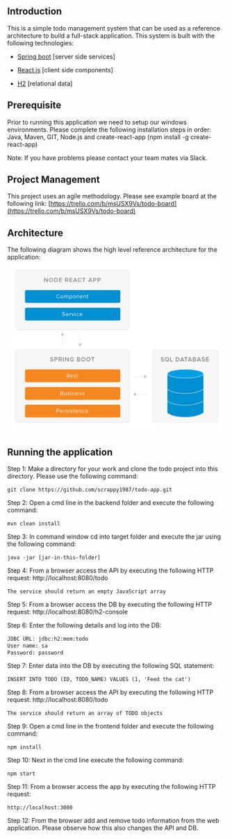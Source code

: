 
Introduction 
-----------
This is a simple todo management system that can be used as a reference architecture to build a full-stack application. This system is built with the following technologies:

-   [Spring boot](https://spring.io/projects/spring-boot) [server side services]

-   [React.js](https://reactjs.org/) [client side components]

-   [H2](https://www.h2database.com) [relational data]

Prerequisite
-----
Prior to running this application we need to setup our windows environments. Please complete the following installation steps in order: Java, Maven, GIT, Node.js and create-react-app (npm install -g create-react-app)

Note: If you have problems please contact your team mates via Slack.

Project Management
---------------
This project uses an agile methodology. Please see example board at the following link: [https://trello.com/b/msUSX9Vs/todo-board](https://trello.com/b/msUSX9Vs/todo-board)

Architecture
---------------
The following diagram shows the high level reference architecture for the application: ![](./arch.jpg)

Running the application
-----
Step 1:
Make a directory for your work and clone the todo project into this directory. Please use the following command:
```
git clone https://github.com/scrappy1987/todo-app.git
```
Step 2:
Open a cmd line in the backend folder and execute the following command:
```
mvn clean install
```
Step 3:
In command window cd into target folder and execute the jar using the following command:
```
java -jar [jar-in-this-folder]
```
Step 4:
From a browser access the API by executing the following HTTP request:
http://localhost:8080/todo
```
The service should return an empty JavaScript array 
```
Step 5:
From a browser access the DB by executing the following HTTP request:
http://localhost:8080/h2-console

Step 6:
Enter the following details and log into the DB:
```
JDBC URL: jdbc:h2:mem:todo
User name: sa
Password: password
```
Step 7:
Enter data into the DB by executing the following SQL statement:
```
INSERT INTO TODO (ID, TODO_NAME) VALUES (1, 'Feed the cat')
```
Step 8:
From a browser access the API by executing the following HTTP request:
http://localhost:8080/todo
```
The service should return an array of TODO objects
```
Step 9:
Open a cmd line in the frontend folder and execute the following command:
```
npm install
```
Step 10:
Next in the cmd line execute the following command:
```
npm start
```
Step 11:
From a browser access the app by executing the following HTTP request:
```
http://localhost:3000
```
Step 12:
From the browser add and remove todo information from the web application. Please observe how this also changes the API and DB.
